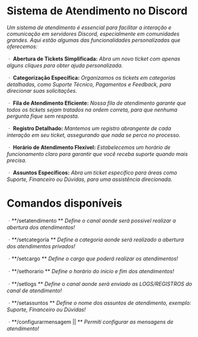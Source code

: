 # Sistema de Atendimento no Discord
*Um sistema de atendimento é essencial para facilitar a interação e comunicação em servidores Discord, especialmente em comunidades grandes. Aqui estão algumas das funcionalidades personalizadas que oferecemos:*

ㆍ **Abertura de Tickets Simplificada:**
*Abra um novo ticket com apenas alguns cliques para obter ajuda personalizada.*

ㆍ **Categorização Específica:**
*Organizamos os tickets em categorias detalhadas, como Suporte Técnico, Pagamentos e Feedback, para direcionar suas solicitações.*

ㆍ **Fila de Atendimento Eficiente:**
*Nossa fila de atendimento garante que todos os tickets sejam tratados na ordem correta, para que nenhuma pergunta fique sem resposta.*

ㆍ **Registro Detalhado:**
*Mantemos um registro abrangente de cada interação em seu ticket, assegurando que nada se perca no processo.*

ㆍ **Horário de Atendimento Flexível:**
*Estabelecemos um horário de funcionamento claro para garantir que você receba suporte quando mais precisa.*

ㆍ **Assuntos Específicos:**
*Abra um ticket específico para áreas como Suporte, Financeiro ou Dúvidas, para uma assistência direcionada.*


# Comandos disponíveis

ㆍ**/setatendimento <canal>**
*Define o canal aonde será possivel realizar a abertura dos atendimentos!*

ㆍ**/setcategoria <categoria>**
*Define a categoria aonde será realizado a abertura dos atendimentos privados!*

ㆍ**/setcargo <cargo>**
*Define o cargo que poderá realizar os atendimentos!*

ㆍ**/sethorario <inicio> <fim>**
*Define o horário do inicio e fim dos atendimentos!*

ㆍ**/setlogs <canal>**
*Define o canal aonde será enviado as LOGS/REGISTROS do canal de atendimento!*

ㆍ**/setassuntos <assunto1> <assunto2> <assunto3>**
*Define o nome dos assuntos de atendimento, exemplo: Suporte, Financeiro ou Dúvidas!*

ㆍ**/configurarmensagem <principal> || <atendimento>**
*Permiti configurar as mensagens de atendimento!*
